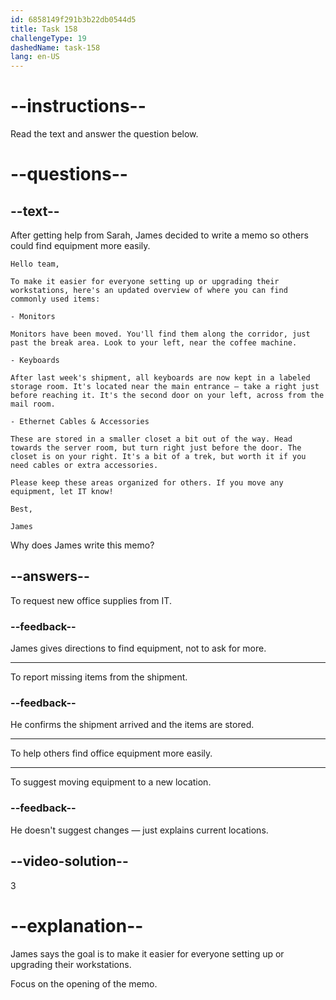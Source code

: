 ```yaml
---
id: 6858149f291b3b22db0544d5
title: Task 158
challengeType: 19
dashedName: task-158
lang: en-US
---
```


<!-- READING -->

# --instructions--

Read the text and answer the question below.

# --questions--

## --text--

After getting help from Sarah, James decided to write a memo so others could find equipment more easily.

`Hello team,`

`To make it easier for everyone setting up or upgrading their workstations, here's an updated overview of where you can find commonly used items:`

`- Monitors`

`Monitors have been moved. You'll find them along the corridor, just past the break area. Look to your left, near the coffee machine.`

`- Keyboards`

`After last week's shipment, all keyboards are now kept in a labeled storage room. It's located near the main entrance — take a right just before reaching it. It's the second door on your left, across from the mail room.`

`- Ethernet Cables & Accessories`

`These are stored in a smaller closet a bit out of the way. Head towards the server room, but turn right just before the door. The closet is on your right. It's a bit of a trek, but worth it if you need cables or extra accessories.`

`Please keep these areas organized for others. If you move any equipment, let IT know!`

`Best,`

`James`

Why does James write this memo?

## --answers--

To request new office supplies from IT.

### --feedback--

James gives directions to find equipment, not to ask for more.

---

To report missing items from the shipment.

### --feedback--

He confirms the shipment arrived and the items are stored.

---

To help others find office equipment more easily.

---

To suggest moving equipment to a new location.

### --feedback--

He doesn't suggest changes — just explains current locations.

## --video-solution--

3

# --explanation--

James says the goal is to make it easier for everyone setting up or upgrading their workstations.

Focus on the opening of the memo.
